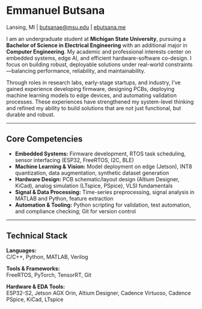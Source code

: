 # Emmanuel Butsana  
Lansing, MI | butsanae@msu.edu | [ebutsana.me](https://ebutsana.me)

I am an undergraduate student at **Michigan State University**, pursuing a **Bachelor of Science in Electrical Engineering** with an additional major in **Computer Engineering**. My academic and professional interests center on embedded systems, edge AI, and efficient hardware-software co-design. I focus on building robust, deployable solutions under real-world constraints—balancing performance, reliability, and maintainability.

Through roles in research labs, early-stage startups, and industry, I’ve gained experience developing firmware, designing PCBs, deploying machine learning models to edge devices, and automating validation processes. These experiences have strengthened my system-level thinking and refined my ability to build solutions that are not just functional, but durable and robust.

---

## Core Competencies

- **Embedded Systems:** Firmware development, RTOS task scheduling, sensor interfacing (ESP32, FreeRTOS, I2C, BLE)  
- **Machine Learning & Vision:** Model deployment on edge (Jetson), INT8 quantization, data augmentation, synthetic dataset generation  
- **Hardware Design:** PCB schematic/layout design (Altium Designer, KiCad), analog simulation (LTspice, PSpice), VLSI fundamentals  
- **Signal & Data Processing:** Time-series preprocessing, signal analysis in MATLAB and Python, feature extraction  
- **Automation & Tooling:** Python scripting for validation, test automation, and compliance checking; Git for version control  

---

## Technical Stack

**Languages:**  
C/C++, Python, MATLAB, Verilog

**Tools & Frameworks:**  
FreeRTOS, PyTorch, TensorRT, Git

**Hardware & EDA Tools:**  
ESP32-S2, Jetson AGX Orin, Altium Designer, Cadence Virtuoso, Cadence PSpice, KiCad, LTspice
